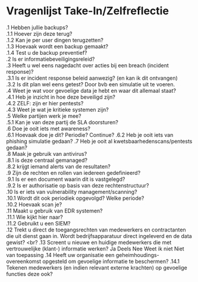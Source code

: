 # Vragenlijst Take-In/Zelfreflectie
.1 Hebben jullie backups? <br>
  .1.1 Hoever zijn deze terug? <br>
  .1.2 Kan je per user dingen terugzetten? <br>
  .1.3 Hoevaak wordt een backup gemaakt? <br>
  .1.4 Test u de backup preventief? <br>
.2 Is er informatiebeveiligingsreleid? <br>
.3 Heeft u wel eens nagedacht over acties bij een breach (incident response)? <br>
  .3.1 Is er incident response beleid aanwezig? (en kan ik dit ontvangen) <br>
  .3.2 Is dit plan wel eens getest? Door bvb een simulatie uit te voeren. <br>
.4 Weet je wat voor gevoelige data je hebt en waar dit allemaal staat? <br>
  .4.1 Heb je inzicht in hoe deze beveiligd zijn? <br>
  .4.2 ZELF: zijn er hier pentests? <br>
  .4.3 Weet je wat je kritieke systemen zijn? <br>
.5 Welke partijen werk je mee? <br>
  .5.1 Kan je van deze partij de SLA doorsturen? <br>
.6 Doe je ooit iets met awareness? <br>
  .6.1 Hoevaak doe je dit? Periodie? Continue?
  .6.2 Heb je ooit iets van phishing simulatie gedaan?
.7 Heb je ooit al kwetsbaarhedenscans/pentests gedaan? <br>
.8 Maak je gebruik van antivirus? <br>
  .8.1 is deze centraal gemanaged? <br>
  .8.2 krijgt iemand alerts van de resultaten? <br>
.9 Zijn de rechten en rollen van iedereen gedefinieerd? <br> 
.9.1 Is er een document waarin dit is vastgelegd? <br>
.9.2 Is er authorisatie op basis van deze rechtenstructuur? <br>
.10 Is er iets van vulnerability management/scanning? <br>
.10.1 Wordt dit ook periodiek opgevolgd? Welke periode? <br>
.10.2 Hoevaak scan je? <br>
.11 Maakt u gebruik van EDR systemen? <br>
.11.1 Wie kijkt hier naar? <br>
.11.2 Gebruikt u een SIEM? <br>
.12 Trekt u direct de toegangsrechten van medewerkers
en contractanten die uit dienst gaan in. Wordt
bedrijfsapparatuur direct ingeleverd en de data gewist?  <br?
.13  Screent u nieuwe en huidige medewerkers die met
vertrouwelijke (klant-) informatie werken? Ja Deels Nee Weet ik niet Niet van toepassing
.14 Heeft uw organisatie een geheimhoudings-overeenkomst
opgesteld om gevoelige informatie te beschermen?
  .14.1 Tekenen medewerkers (en indien relevant externe krachten)
  op gevoelige functies deze ook?
